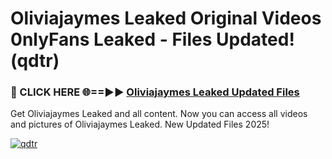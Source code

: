 # Oliviajaymes Leaked Original Videos 0nlyFans Leaked - Files Updated! (qdtr)

<h3>🔴 CLICK HERE 🌐==►► <a href="https://tinyurl.com/ms9xzufz" rel="nofollow">Oliviajaymes Leaked Updated Files</a></h3>

Get Oliviajaymes Leaked and all content. Now you can access all videos and pictures of Oliviajaymes Leaked. New Updated Files 2025!

[![qdtr](https://i.imgur.com/ppqm5kG.gif)](https://tinyurl.com/ms9xzufz)
